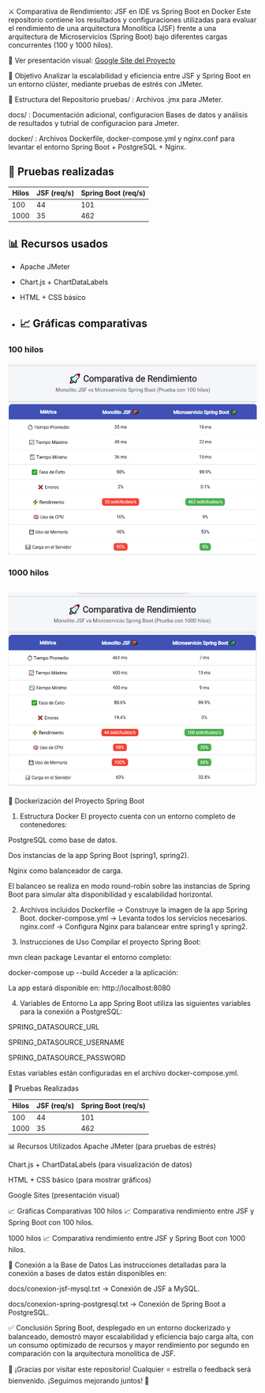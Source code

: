 ⚔️ Comparativa de Rendimiento: JSF en IDE vs Spring Boot en Docker
Este repositorio contiene los resultados y configuraciones utilizadas para evaluar el rendimiento de una arquitectura Monolítica (JSF) frente a una arquitectura de Microservicios (Spring Boot) bajo diferentes cargas concurrentes (100 y 1000 hilos).

🔗 Ver presentación visual: [Google Site del Proyecto](https://sites.google.com/view/jsfspring/inicio)

📌 Objetivo
Analizar la escalabilidad y eficiencia entre JSF y Spring Boot en un entorno clúster, mediante pruebas de estrés con JMeter.

🔧 Estructura del Repositorio
pruebas/ : Archivos .jmx para JMeter.

docs/ : Documentación adicional, configuracion Bases de datos y análisis de resultados y tutrial de configuracion para Jmeter.

docker/ : Archivos Dockerfile, docker-compose.yml y nginx.conf para levantar el entorno Spring Boot + PostgreSQL + Nginx.

## 🧪 Pruebas realizadas

| Hilos | JSF (req/s) | Spring Boot (req/s) |
|-------|-------------|---------------------|
| 100   | 44          | 101                 |
| 1000  | 35          | 462                 |

## 📊 Recursos usados
- Apache JMeter
- Chart.js + ChartDataLabels
- HTML + CSS básico

- ## 📈 Gráficas comparativas

### 100 hilos

![Comparativa 100 hilos](comparativa_100.png)

### 1000 hilos

![Comparativa 1000 hilos](comparativa_1000.png)
- 
🐳 Dockerización del Proyecto Spring Boot
1. Estructura Docker
El proyecto cuenta con un entorno completo de contenedores:

PostgreSQL como base de datos.

Dos instancias de la app Spring Boot (spring1, spring2).

Nginx como balanceador de carga.

El balanceo se realiza en modo round-robin sobre las instancias de Spring Boot para simular alta disponibilidad y escalabilidad horizontal.

2. Archivos incluidos
Dockerfile → Construye la imagen de la app Spring Boot.
docker-compose.yml → Levanta todos los servicios necesarios.
nginx.conf → Configura Nginx para balancear entre spring1 y spring2.

3. Instrucciones de Uso
Compilar el proyecto Spring Boot:


mvn clean package
Levantar el entorno completo:


docker-compose up --build
Acceder a la aplicación:

La app estará disponible en: http://localhost:8080

4. Variables de Entorno
La app Spring Boot utiliza las siguientes variables para la conexión a PostgreSQL:

SPRING_DATASOURCE_URL

SPRING_DATASOURCE_USERNAME

SPRING_DATASOURCE_PASSWORD

Estas variables están configuradas en el archivo docker-compose.yml.

🧪 Pruebas Realizadas

| Hilos | JSF (req/s) | Spring Boot (req/s) |
|-------|-------------|---------------------|
| 100   | 44          | 101                 |
| 1000  | 35          | 462                 |

📊 Recursos Utilizados
Apache JMeter (para pruebas de estrés)

Chart.js + ChartDataLabels (para visualización de datos)

HTML + CSS básico (para mostrar gráficos)

Google Sites (presentación visual)

📈 Gráficas Comparativas
100 hilos
📈 Comparativa rendimiento entre JSF y Spring Boot con 100 hilos.

1000 hilos
📈 Comparativa rendimiento entre JSF y Spring Boot con 1000 hilos.

🔌 Conexión a la Base de Datos
Las instrucciones detalladas para la conexión a bases de datos están disponibles en:

docs/conexion-jsf-mysql.txt → Conexión de JSF a MySQL.

docs/conexion-spring-postgresql.txt → Conexión de Spring Boot a PostgreSQL.

✅ Conclusión
Spring Boot, desplegado en un entorno dockerizado y balanceado, demostró mayor escalabilidad y eficiencia bajo carga alta, con un consumo optimizado de recursos y mayor rendimiento por segundo en comparación con la arquitectura monolítica de JSF.

🙌 ¡Gracias por visitar este repositorio!
Cualquier ⭐ estrella o feedback será bienvenido.
¡Seguimos mejorando juntos! 🚀



